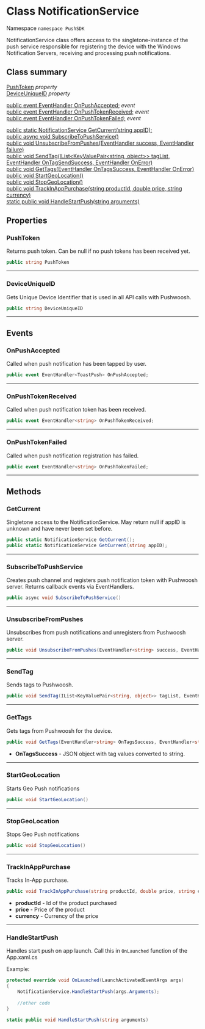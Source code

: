 # Class NotificationService #

Namespace `namespace PushSDK`

NotificationService class offers access to the singletone-instance of the push service responsible for registering the device with the Windows Notification Servers, receiving and processing push notifications.

## Class summary
[PushToken](#pushtoken) *property*  
[DeviceUniqueID](#deviceuniqueid) *property*  

[public event EventHandler<ToastPush> OnPushAccepted;](#onpushaccepted) *event*  
[public event EventHandler<string> OnPushTokenReceived;](#onpushtokenreceived) *event*  
[public event EventHandler<string> OnPushTokenFailed;](#onpushtokenfailed) *event*  

[public static NotificationService GetCurrent(string appID);](#getcurrent)  
[public async void SubscribeToPushService()](#subscribetopushservice)  
[public void UnsubscribeFromPushes(EventHandler<string> success, EventHandler<string> failure)](#unsubscribefrompushes)  
[public void SendTag(IList<KeyValuePair<string, object>> tagList, EventHandler<string> OnTagSendSuccess, EventHandler<string> OnError)](#sendtag)  
[public void GetTags(EventHandler<string> OnTagsSuccess, EventHandler<string> OnError)](#gettags)  
[public void StartGeoLocation()](#startgeolocation)  
[public void StopGeoLocation()](#stopgeolocation)  
[public void TrackInAppPurchase(string productId, double price, string currency)](#trackinapppurchase)  
[static public void HandleStartPush(string arguments)](#handlestartpush)  


## Properties

### PushToken

Returns push token. Can be null if no push tokens has been received yet.


```csharp
public string PushToken
```

---
### DeviceUniqueID

Gets Unique Device Identifier that is used in all API calls with Pushwoosh.

```csharp
public string DeviceUniqueID
```

---
## Events

### OnPushAccepted

Called when push notification has been tapped by user.

```csharp
public event EventHandler<ToastPush> OnPushAccepted;
```

---
### OnPushTokenReceived

Called when push notification token has been received.

```csharp
public event EventHandler<string> OnPushTokenReceived;
```

---
### OnPushTokenFailed

Called when push notification registration has failed.

```csharp
public event EventHandler<string> OnPushTokenFailed;
```

---
## Methods

### GetCurrent

Singletone access to the NotificationService. May return null if appID is unknown and have never been set before.

```csharp
public static NotificationService GetCurrent();
public static NotificationService GetCurrent(string appID);
```

---
### SubscribeToPushService

Creates push channel and registers push notification token with Pushwoosh server. Returns callback events via EventHandlers.

```csharp
public async void SubscribeToPushService()
```

---
### UnsubscribeFromPushes

Unsubscribes from push notifications and unregisters from Pushwoosh server.

```csharp
public void UnsubscribeFromPushes(EventHandler<string> success, EventHandler<string> failure)
```

---
### SendTag

Sends tags to Pushwoosh.

```csharp
public void SendTag(IList<KeyValuePair<string, object>> tagList, EventHandler<string> OnTagSendSuccess, EventHandler<string> OnError)
```

---
### GetTags

Gets tags from Pushwoosh for the device.

```csharp
public void GetTags(EventHandler<string> OnTagsSuccess, EventHandler<string> OnError)
```
* **OnTagsSuccess** - JSON object with tag values converted to string.

---
### StartGeoLocation

Starts Geo Push notifications

```csharp
public void StartGeoLocation()
```

---
### StopGeoLocation

Stops Geo Push notifications

```csharp
public void StopGeoLocation()
```

---
### TrackInAppPurchase

Tracks In-App purchase.

```csharp
public void TrackInAppPurchase(string productId, double price, string currency)
```

* **productId** - Id of the product purchased
* **price** - Price of the product
* **currency** - Currency of the price

---
### HandleStartPush

Handles start push on app launch. Call this in `OnLaunched` function of the App.xaml.cs

Example:
```csharp
protected override void OnLaunched(LaunchActivatedEventArgs args)
{
    NotificationService.HandleStartPush(args.Arguments);
 
    //other code
}
```

```csharp
static public void HandleStartPush(string arguments)
```

